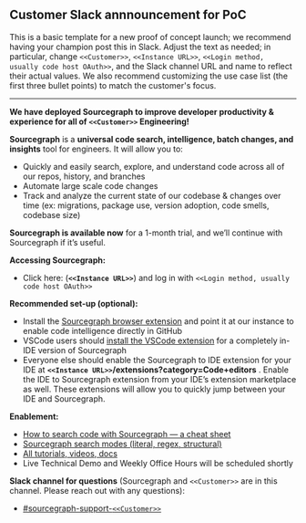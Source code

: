 ## Customer Slack annnouncement for PoC

This is a basic template for a new proof of concept launch; we recommend having your champion post this in Slack. Adjust the text as needed; in particular, change `<<Customer>>`, `<<Instance URL>>`, `<<Login method, usually code host OAuth>>`, and the Slack channel URL and name to reflect their actual values. We also recommend customizing the use case list (the first three bullet points) to match the customer's focus.

----

**We have deployed Sourcegraph to improve developer productivity & experience for all of `<<Customer>>` Engineering!**

**Sourcegraph** is a **universal code search, intelligence, batch changes, and insights** tool for engineers. It will allow you to:

- Quickly and easily search, explore, and understand code across all of our repos, history, and branches
- Automate large scale code changes
- Track and analyze the current state of our codebase & changes over time (ex: migrations, package use, version adoption, code smells, codebase size)

**Sourcegraph is available now** for a 1-month trial, and we’ll continue with Sourcegraph if it’s useful.

**Accessing Sourcegraph:**

- Click here: (**`<<Instance URL>>`**) and log in with `<<Login method, usually code host OAuth>>`

**Recommended set-up (optional):**

- Install the [Sourcegraph browser extension](https://docs.sourcegraph.com/integration/browser_extension) and point it at our instance to enable code intelligence directly in GitHub
- VSCode users should [install the VSCode extension](https://marketplace.visualstudio.com/items?itemName=sourcegraph.sourcegraph) for a completely in-IDE version of Sourcegraph
- Everyone else should enable the Sourcegraph to IDE extension for your IDE at **`<<Instance URL>>`/extensions?category=Code+editors** . Enable the IDE to Sourcegraph extension from your IDE’s extension marketplace as well. These extensions will allow you to quickly jump between your IDE and Sourcegraph.


**Enablement:**

- [How to search code with Sourcegraph — a cheat sheet](https://learn.sourcegraph.com/how-to-search-code-with-sourcegraph-a-cheat-sheet)
- [Sourcegraph search modes (literal, regex, structural)](https://learn.sourcegraph.com/three-ways-to-search-code-with-sourcegraph)
- [All tutorials, videos, docs](https://learn.sourcegraph.com/)
- Live Technical Demo and Weekly Office Hours will be scheduled shortly

**Slack channel for questions** (Sourcegraph and `<<Customer>>` are in this channel. Please reach out with any questions):
 
- [#sourcegraph-support-`<<Customer>>`](URL)
